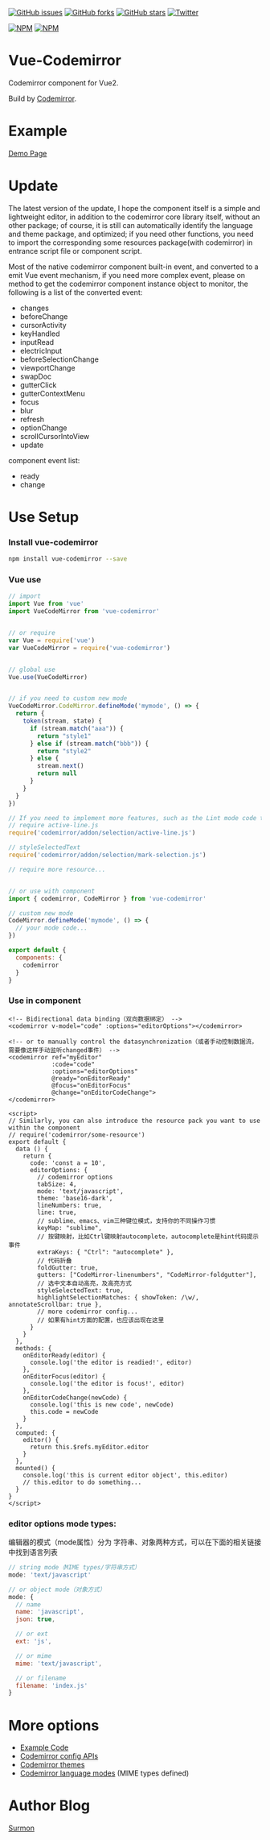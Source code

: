 [![GitHub issues](https://img.shields.io/github/issues/surmon-china/vue-codemirror.svg?style=flat-square)](https://github.com/surmon-china/vue-codemirror/issues)
[![GitHub forks](https://img.shields.io/github/forks/surmon-china/vue-codemirror.svg?style=flat-square)](https://github.com/surmon-china/vue-codemirror/network)
[![GitHub stars](https://img.shields.io/github/stars/surmon-china/vue-codemirror.svg?style=flat-square)](https://github.com/surmon-china/vue-codemirror/stargazers)
[![Twitter](https://img.shields.io/twitter/url/https/github.com/surmon-china/vue-codemirror.svg?style=flat-square)](https://twitter.com/intent/tweet?url=https://github.com/surmon-china/vue-codemirror)

[![NPM](https://nodei.co/npm/vue-codemirror.png?downloads=true&downloadRank=true&stars=true)](https://nodei.co/npm/vue-codemirror/)
[![NPM](https://nodei.co/npm-dl/vue-codemirror.png?months=9&height=3)](https://nodei.co/npm/vue-codemirror/)


# Vue-Codemirror
Codemirror component for Vue2.

Build by [Codemirror](http://codemirror.net/).

# Example

[Demo Page](https://surmon-china.github.io/vue-codemirror)

# Update
The latest version of the update, I hope the component itself is a simple and lightweight editor, in addition to the codemirror core library itself, without an other package; of course, it is still can automatically identify the language and theme package, and optimized; if you need other functions, you need to import the corresponding some resources package(with codemirror) in entrance script file or component script.

Most of the native codemirror component built-in event, and converted to a emit Vue event mechanism, if you need more complex event, please on method to get the codemirror component instance object to monitor, the following is a list of the converted event:
- changes
- beforeChange
- cursorActivity
- keyHandled
- inputRead
- electricInput
- beforeSelectionChange
- viewportChange
- swapDoc
- gutterClick
- gutterContextMenu
- focus
- blur
- refresh
- optionChange
- scrollCursorIntoView
- update

component event list:
- ready
- change

# Use Setup


### Install vue-codemirror

``` bash
npm install vue-codemirror --save
```

### Vue use

``` javascript
// import
import Vue from 'vue'
import VueCodeMirror from 'vue-codemirror'


// or require
var Vue = require('vue')
var VueCodeMirror = require('vue-codemirror')


// global use
Vue.use(VueCodeMirror)


// if you need to custom new mode
VueCodeMirror.CodeMirror.defineMode('mymode', () => {
  return {
    token(stream, state) {
      if (stream.match("aaa")) {
        return "style1"
      } else if (stream.match("bbb")) {
        return "style2"
      } else {
        stream.next()
        return null
      }
    }
  }
})

// If you need to implement more features, such as the Lint mode code tip, you need to introduce a package that you will be relying on before the Vue program is instantiated, such as:
// require active-line.js
require('codemirror/addon/selection/active-line.js')

// styleSelectedText
require('codemirror/addon/selection/mark-selection.js')

// require more resource...


// or use with component
import { codemirror, CodeMirror } from 'vue-codemirror'

// custom new mode
CodeMirror.defineMode('mymode', () => {
  // your mode code...
})

export default {
  components: {
    codemirror
  }
}
```


### Use in component

``` vue
<!-- Bidirectional data binding（双向数据绑定） -->
<codemirror v-model="code" :options="editorOptions"></codemirror>

<!-- or to manually control the datasynchronization（或者手动控制数据流，需要像这样手动监听changed事件） -->
<codemirror ref="myEditor"
            :code="code" 
            :options="editorOptions"
            @ready="onEditorReady"
            @focus="onEditorFocus"
            @change="onEditorCodeChange">
</codemirror>

<script>
// Similarly, you can also introduce the resource pack you want to use within the component
// require('codemirror/some-resource')
export default {
  data () {
    return {
      code: 'const a = 10',
      editorOptions: {
        // codemirror options
        tabSize: 4,
        mode: 'text/javascript',
        theme: 'base16-dark',
        lineNumbers: true,
        line: true,
        // sublime、emacs、vim三种键位模式，支持你的不同操作习惯
        keyMap: "sublime",
        // 按键映射，比如Ctrl键映射autocomplete，autocomplete是hint代码提示事件
        extraKeys: { "Ctrl": "autocomplete" },
        // 代码折叠
        foldGutter: true,
        gutters: ["CodeMirror-linenumbers", "CodeMirror-foldgutter"],
        // 选中文本自动高亮，及高亮方式
        styleSelectedText: true,
        highlightSelectionMatches: { showToken: /\w/, annotateScrollbar: true },
        // more codemirror config...
        // 如果有hint方面的配置，也应该出现在这里
      }
    }
  },
  methods: {
    onEditorReady(editor) {
      console.log('the editor is readied!', editor)
    },
    onEditorFocus(editor) {
      console.log('the editor is focus!', editor)
    },
    onEditorCodeChange(newCode) {
      console.log('this is new code', newCode)
      this.code = newCode
    }
  },
  computed: {
    editor() {
      return this.$refs.myEditor.editor
    }
  },
  mounted() {
    console.log('this is current editor object', this.editor)
    // this.editor to do something...
  }
}
</script>
```

### editor options mode types:
编辑器的模式（mode属性）分为 字符串、对象两种方式，可以在下面的相关链接中找到语言列表

``` javascript
// string mode（MIME types/字符串方式）
mode: 'text/javascript'

// or object mode（对象方式）
mode: {
  // name
  name: 'javascript',
  json: true,

  // or ext
  ext: 'js',

  // or mime
  mime: 'text/javascript',

  // or filename
  filename: 'index.js'
}
```

# More options

- [Example Code](https://github.com/surmon-china/vue-codemirror/tree/master/example)
- [Codemirror config APIs](http://codemirror.net/doc/manual.html#config)
- [Codemirror themes](http://codemirror.net/demo/theme.html)
- [Codemirror language modes](http://codemirror.net/mode/) (MIME types defined)


# Author Blog
[Surmon](https://surmon.me)

